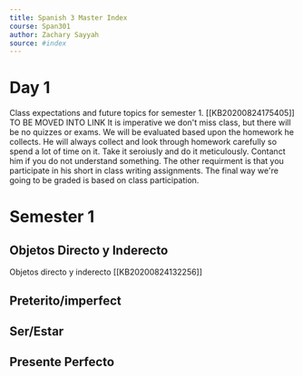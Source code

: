 ```yaml
---
title: Spanish 3 Master Index
course: Span301
author: Zachary Sayyah
source: #index
---
```

# Day 1
Class expectations and future topics for semester 1.
[[KB20200824175405]]
TO BE MOVED INTO LINK
It is imperative we don't miss class, but there will be no quizzes or exams. We will be evaluated based upon the homework he collects. He will always collect and look through homework carefully so spend a lot of time on it. Take it seroiusly and do it meticulously. Contanct him if you do not understand something. The other requirment is that you participate in his short in class writing assignments. The final way we're going to be graded is based on class participation. 
# Semester 1
## Objetos Directo y Inderecto
Objetos directo y inderecto 
[[KB20200824132256]]
## Preterito/imperfect
## Ser/Estar
## Presente Perfecto
